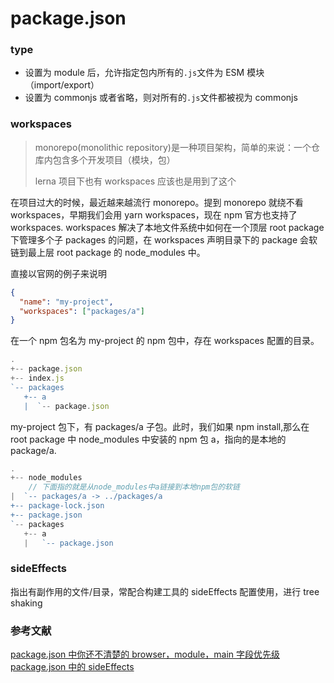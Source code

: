 # package.json

### type

- 设置为 module 后，允许指定包内所有的`.js`文件为 ESM 模块（import/export）
- 设置为 commonjs 或者省略，则对所有的`.js`文件都被视为 commonjs

### workspaces

> monorepo(monolithic repository)是一种项目架构，简单的来说：一个仓库内包含多个开发项目（模块，包）
>
> lerna 项目下也有 workspaces 应该也是用到了这个

在项目过大的时候，最近越来越流行 monorepo。提到 monorepo 就绕不看 workspaces，早期我们会用 yarn workspaces，现在 npm 官方也支持了 workspaces. workspaces 解决了本地文件系统中如何在一个顶层 root package 下管理多个子 packages 的问题，在 workspaces 声明目录下的 package 会软链到最上层 root package 的 node_modules 中。

直接以官网的例子来说明

```json
{
  "name": "my-project",
  "workspaces": ["packages/a"]
}
```

在一个 npm 包名为 my-project 的 npm 包中，存在 workspaces 配置的目录。

```ts
.
+-- package.json
+-- index.js
`-- packages
   +-- a
   |  `-- package.json
```

my-project 包下，有 packages/a 子包。此时，我们如果 npm install,那么在 root package 中 node_modules 中安装的 npm 包 a，指向的是本地的 package/a.

```ts
.
+-- node_modules
    // 下面指的就是从node_modules中a链接到本地npm包的软链
|  `-- packages/a -> ../packages/a
+-- package-lock.json
+-- package.json
`-- packages
   +-- a
   |   `-- package.json
```

### sideEffects

指出有副作用的文件/目录，常配合构建工具的 sideEffects 配置使用，进行 tree shaking

### 参考文献

[package.json 中你还不清楚的 browser，module，main 字段优先级](https://www.cnblogs.com/qianxiaox/p/14041717.html)
[️package.json 中的 sideEffects](https://blog.csdn.net/jexxx/article/details/128850519)
